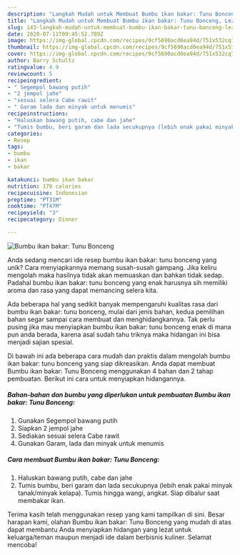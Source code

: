 ```yaml
---
description: "Langkah Mudah untuk Membuat Bumbu ikan bakar: Tunu Bonceng, Lezat"
title: "Langkah Mudah untuk Membuat Bumbu ikan bakar: Tunu Bonceng, Lezat"
slug: 143-langkah-mudah-untuk-membuat-bumbu-ikan-bakar-tunu-bonceng-lezat
date: 2020-07-11T09:45:52.789Z
image: https://img-global.cpcdn.com/recipes/9cf5690acd0ea94d/751x532cq70/bumbu-ikan-bakar-tunu-bonceng-foto-resep-utama.jpg
thumbnail: https://img-global.cpcdn.com/recipes/9cf5690acd0ea94d/751x532cq70/bumbu-ikan-bakar-tunu-bonceng-foto-resep-utama.jpg
cover: https://img-global.cpcdn.com/recipes/9cf5690acd0ea94d/751x532cq70/bumbu-ikan-bakar-tunu-bonceng-foto-resep-utama.jpg
author: Barry Schultz
ratingvalue: 4.9
reviewcount: 5
recipeingredient:
- " Segempol bawang putih"
- "2 jempol jahe"
- "sesuai selera Cabe rawit"
- " Garam lada dan minyak untuk menumis"
recipeinstructions:
- "Haluskan bawang putih, cabe dan jahe"
- "Tumis bumbu, beri garam dan lada secukupnya (lebih enak pakai minyak tanak/minyak kelapa). Tumis hingga wangi, angkat. Siap dibalur saat membakar ikan."
categories:
- Resep
tags:
- bumbu
- ikan
- bakar

katakunci: bumbu ikan bakar 
nutrition: 179 calories
recipecuisine: Indonesian
preptime: "PT31M"
cooktime: "PT47M"
recipeyield: "3"
recipecategory: Dinner

---
```



![Bumbu ikan bakar: Tunu Bonceng](https://img-global.cpcdn.com/recipes/9cf5690acd0ea94d/751x532cq70/bumbu-ikan-bakar-tunu-bonceng-foto-resep-utama.jpg)

Anda sedang mencari ide resep bumbu ikan bakar: tunu bonceng yang unik? Cara menyiapkannya memang susah-susah gampang. Jika keliru mengolah maka hasilnya tidak akan memuaskan dan bahkan tidak sedap. Padahal bumbu ikan bakar: tunu bonceng yang enak harusnya sih memiliki aroma dan rasa yang dapat memancing selera kita.



Ada beberapa hal yang sedikit banyak mempengaruhi kualitas rasa dari bumbu ikan bakar: tunu bonceng, mulai dari jenis bahan, kedua pemilihan bahan segar sampai cara membuat dan menghidangkannya. Tak perlu pusing jika mau menyiapkan bumbu ikan bakar: tunu bonceng enak di mana pun anda berada, karena asal sudah tahu triknya maka hidangan ini bisa menjadi sajian spesial.


Di bawah ini ada beberapa cara mudah dan praktis dalam mengolah bumbu ikan bakar: tunu bonceng yang siap dikreasikan. Anda dapat membuat Bumbu ikan bakar: Tunu Bonceng menggunakan 4 bahan dan 2 tahap pembuatan. Berikut ini cara untuk menyiapkan hidangannya.

<!--inarticleads1-->

##### Bahan-bahan dan bumbu yang diperlukan untuk pembuatan Bumbu ikan bakar: Tunu Bonceng:

1. Gunakan  Segempol bawang putih
1. Siapkan 2 jempol jahe
1. Sediakan sesuai selera Cabe rawit
1. Gunakan  Garam, lada dan minyak untuk menumis




<!--inarticleads2-->

##### Cara membuat Bumbu ikan bakar: Tunu Bonceng:

1. Haluskan bawang putih, cabe dan jahe
1. Tumis bumbu, beri garam dan lada secukupnya (lebih enak pakai minyak tanak/minyak kelapa). Tumis hingga wangi, angkat. Siap dibalur saat membakar ikan.




Terima kasih telah menggunakan resep yang kami tampilkan di sini. Besar harapan kami, olahan Bumbu ikan bakar: Tunu Bonceng yang mudah di atas dapat membantu Anda menyiapkan hidangan yang lezat untuk keluarga/teman maupun menjadi ide dalam berbisnis kuliner. Selamat mencoba!
